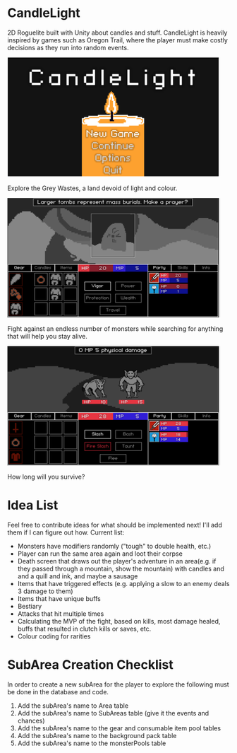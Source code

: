 # CandleLight
2D Roguelite built with Unity about candles and stuff. 
CandleLight is heavily inspired by games such as Oregon Trail, where the player
must make costly decisions as they run into random events.

<img src="/CandleLight/ReadMe/Images/SampleTitleScreen.png" width="480" height="270">

Explore the Grey Wastes, a land devoid of light and colour.

<img src="/CandleLight/ReadMe/Images/SampleTravelling.png" width="480" height="270">

Fight against an endless number of monsters while searching for anything that will help you stay alive.

<img src="/CandleLight/ReadMe/Images/SampleCombat.png" width="480" height="270">

How long will you survive?

# Idea List
Feel free to contribute ideas for what should be implemented next! I'll add them if I can figure out how.
Current list:
- Monsters have modifiers randomly ("tough" to double health, etc.)
- Player can run the same area again and loot their corpse
- Death screen that draws out the player's adventure in an area(e.g. if they passed through a mountain, show the mountain) with candles and and a quill and ink, and maybe a sausage
- Items that have triggered effects (e.g. applying a slow to an enemy deals 3 damage to them)
- Items that have unique buffs 
- Bestiary
- Attacks that hit multiple times
- Calculating the MVP of the fight, based on kills, most damage healed, buffs that resulted in clutch kills or saves, etc.
- Colour coding for rarities

# SubArea Creation Checklist
In order to create a new subArea for the player to explore the following must be done in the database and code.
1) Add the subArea's name to Area table
2) Add the subArea's name to SubAreas table (give it the events and chances)
3) Add the subArea's name to the gear and consumable item pool tables
4) Add the subArea's name to the background pack table
5) Add the subArea's name to the monsterPools table